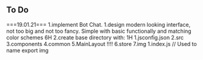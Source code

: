 ## To Do

===19.01.21===
1.implement Bot Chat.
        1.design modern looking interface, not too big and not too fancy. Simple with basic functionally and matching color schemes  6H
        2.create base directory with: 1H
                    1.jsconfig.json
                    2.src
                    3.components
                    4.common
                    5.MainLayout  !!!!
                    6.store
                    7.img
                        1.index.js  // Used to name export img
